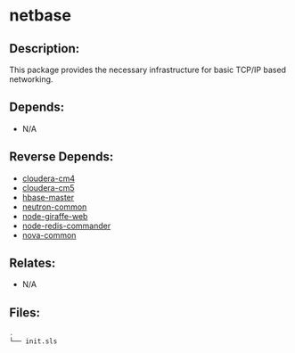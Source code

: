 # netbase

## Description:

This package provides the necessary infrastructure for basic TCP/IP based networking.

## Depends:

  -  N/A

## Reverse Depends:

  -  [cloudera-cm4](/salt/cloudera-cm4)
  -  [cloudera-cm5](/salt/cloudera-cm5)
  -  [hbase-master](/salt/hbase-master)
  -  [neutron-common](/salt/neutron-common)
  -  [node-giraffe-web](/salt/node-giraffe-web)
  -  [node-redis-commander](/salt/node-redis-commander)
  -  [nova-common](/salt/nova-common)

## Relates:

  -  N/A

## Files:

```bash
.
└── init.sls
```
